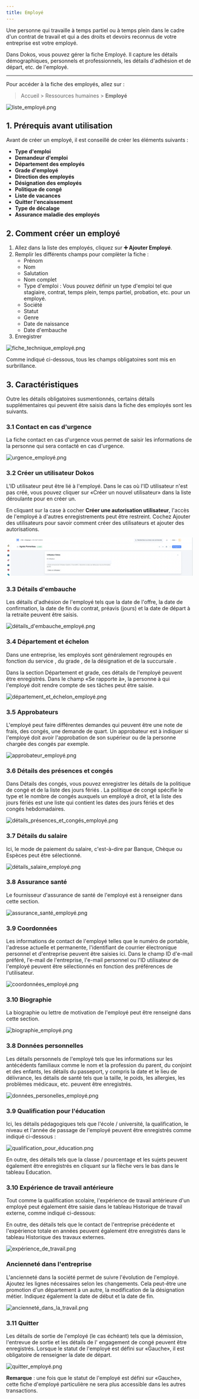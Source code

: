 ```yaml
---
title: Employé
---
```


Une personne qui travaille à temps partiel ou à temps plein dans le cadre d'un contrat de travail et qui a des droits et devoirs reconnus de votre entreprise est votre employé.

Dans Dokos, vous pouvez gérer la fiche Employé. Il capture les détails démographiques, personnels et professionnels, les détails d'adhésion et de départ, etc. de l'employé.

---

Pour accéder à la fiche des employés, allez sur :

> Accueil > Ressources humaines > **Employé**

![liste_employé.png](/content/rh/liste_employé.png)

## 1. Prérequis avant utilisation

Avant de créer un employé, il est conseillé de créer les éléments suivants :

- **Type d'emploi**
- **Demandeur d'emploi**
- **Département des employés**
- **Grade d'employé**
- **Direction des employés**
- **Désignation des employés**
- **Politique de congé**
- **Liste de vacances**
- **Quitter l'encaissement**
- **Type de décalage**
- **Assurance maladie des employés**

## 2. Comment créer un employé

1. Allez dans la liste des employés, cliquez sur **:heavy_plus_sign: Ajouter Employé**.
2. Remplir les différents champs pour complèter la fiche :
	- Prénom
	- Nom
	- Salutation
	- Nom complet
	- Type d'emploi : Vous pouvez définir un type d'emploi tel que stagiaire, contrat, temps plein, temps partiel, probation, etc. pour un employé.
	- Société
	- Statut
	- Genre
	- Date de naissance
	- Date d'embauche
3. Enregistrer

![fiche_technique_employé.png](/content/rh/fiche_technique_employé.png)

Comme indiqué ci-dessous, tous les champs obligatoires sont mis en surbrillance.

## 3. Caractéristiques

Outre les détails obligatoires susmentionnés, certains détails supplémentaires qui peuvent être saisis dans la fiche des employés sont les suivants.

### 3.1 Contact en cas d'urgence

La fiche contact en cas d'urgence vous permet de saisir les informations de la personne qui sera contacté en cas d'urgence.

![urgence_employé.png](/content/rh/urgence_employé.png)

### 3.2 Créer un utilisateur Dokos

L'ID utilisateur peut être lié à l'employé. Dans le cas où l'ID utilisateur n'est pas créé, vous pouvez cliquer sur «Créer un nouvel utilisateur» dans la liste déroulante pour en créer un.

En cliquant sur la case à cocher **Créer une autorisation utilisateur**, l'accès de l'employé à d'autres enregistrements peut être restreint. Cochez Ajouter des utilisateurs pour savoir comment créer des utilisateurs et ajouter des autorisations.

![utilisateur_dokos.png](/content/rh/utilisateur_dokos.png)

### 3.3 Détails d'embauche

Les détails d'adhésion de l'employé tels que la date de l'offre, la date de confirmation, la date de fin du contrat, préavis (jours) et la date de départ à la retraite peuvent être saisis.

![détails_d'embauche_employé.png](/content/rh/détails_d'embauche_employé.png)

### 3.4 Département et échelon

Dans une entreprise, les employés sont généralement regroupés en fonction du service , du grade , de la désignation et de la succursale .

Dans la section Département et grade, ces détails de l'employé peuvent être enregistrés. Dans le champ «Se rapporte à», la personne à qui l'employé doit rendre compte de ses tâches peut être saisie.

![département_et_échelon_employé.png](/content/rh/département_et_échelon_employé.png)

### 3.5 Approbateurs

L'employé peut faire différentes demandes qui peuvent être une note de frais, des congés, une demande de quart. Un approbateur est à indiquer si l'employé doit avoir l'approbation de son supérieur ou de la personne chargée des congés par exemple.

![approbateur_employé.png](/content/rh/approbateur_employé.png)

### 3.6 Détails des présences et congés

Dans Détails des congés, vous pouvez enregistrer les détails de la politique de congé et de la liste des jours fériés . La politique de congé spécifie le type et le nombre de congés auxquels un employé a droit, et la liste des jours fériés est une liste qui contient les dates des jours fériés et des congés hebdomadaires.

![détails_présences_et_congés_employé.png](/content/rh/détails_présences_et_congés_employé.png)

### 3.7 Détails du salaire

Ici, le mode de paiement du salaire, c'est-à-dire par Banque, Chèque ou Espèces peut être sélectionné.

![détails_salaire_employé.png](/content/rh/détails_salaire_employé.png)

### 3.8 Assurance santé

Le fournisseur d'assurance de santé de l'employé est à renseigner dans cette section.

![assurance_santé_employé.png](/content/rh/assurance_santé_employé.png)

### 3.9 Coordonnées

Les informations de contact de l'employé telles que le numéro de portable, l'adresse actuelle et permanente, l'identifiant de courrier électronique personnel et d'entreprise peuvent être saisies ici. Dans le champ ID d'e-mail préféré, l'e-mail de l'entreprise, l'e-mail personnel ou l'ID utilisateur de l'employé peuvent être sélectionnés en fonction des préférences de l'utilisateur.

![coordonnées_employé.png](/content/rh/coordonnées_employé.png)

### 3.10 Biographie

La biographie ou lettre de motivation de l'employé peut être renseigné dans cette section.

![biographie_employé.png](/content/rh/biographie_employé.png)

### 3.8 Données personnelles

Les détails personnels de l'employé tels que les informations sur les antécédents familiaux comme le nom et la profession du parent, du conjoint et des enfants, les détails du passeport, y compris la date et le lieu de délivrance, les détails de santé tels que la taille, le poids, les allergies, les problèmes médicaux, etc. peuvent être enregistrés.

![données_personelles_employé.png](/content/rh/données_personelles_employé.png)

### 3.9 Qualification pour l'éducation

Ici, les détails pédagogiques tels que l'école / université, la qualification, le niveau et l'année de passage de l'employé peuvent être enregistrés comme indiqué ci-dessous : 

![qualification_pour_éducation.png](/content/rh/qualification_pour_éducation.png)

En outre, des détails tels que la classe / pourcentage et les sujets peuvent également être enregistrés en cliquant sur la flèche vers le bas dans le tableau Education.

### 3.10 Expérience de travail antérieure

Tout comme la qualification scolaire, l'expérience de travail antérieure d'un employé peut également être saisie dans le tableau Historique de travail externe, comme indiqué ci-dessous:

En outre, des détails tels que le contact de l'entreprise précédente et l'expérience totale en années peuvent également être enregistrés dans le tableau Historique des travaux externes.

![expérience_de_travail.png](/content/rh/expérience_de_travail.png)

### Ancienneté dans l'entreprise

L'ancienneté dans la société permet de suivre l'évolution de l'employé. Ajoutez les lignes nécessaires selon les changements. Cela peut-être une promotion d'un département à un autre, la modification de la désignation métier. Indiquez également la date de début et la date de fin.

![ancienneté_dans_la_travail.png](/content/rh/ancienneté_dans_la_travail.png)

### 3.11 Quitter

Les détails de sortie de l'employé (le cas échéant) tels que la démission, l'entrevue de sortie et les détails de l' engagement de congé peuvent être enregistrés. Lorsque le statut de l'employé est défini sur «Gauche», il est obligatoire de renseigner la date de départ.

![quitter_employé.png](/content/rh/quitter_employé.png)

**Remarque** : une fois que le statut de l'employé est défini sur «Gauche», cette fiche d'employé particulière ne sera plus accessible dans les autres transactions.
